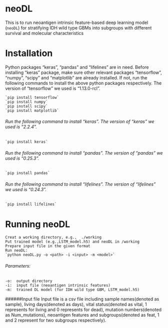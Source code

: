 #  neoDL

  This is to run neoantigen intrinsic feature-based deep learning model (`neoDL`) for stratifying IDH wild type GBMs into subgroups with different survival and molecular characteristics

#  Installation

  Python packages “keras”, “pandas” and “lifelines” are in need. Before installing “keras” package, make sure other relevant packages “tensorflow”, “numpy”, “scipy” and “matplotlib” are already installed. If not, run the following commands to install the above python packages respectively. The version of “tensorflow” we used is “1.13.0-rcl”.

    `pip install tensorflow`
    `pip install numpy` 
    `pip install scipy`
    `pip install matplotlib`



######  Run the following command to install “keras”. The version of “keras” we used is “2.2.4”.

    `pip install keras`


######  Run the following command to install “pandas”. The version of “pandas” we used is “0.25.3”.

    `pip install pandas`


######  Run the following command to install “lifelines”. The version of “lifelines” we used is “0.24.3”.

    `pip install lifelines`


#  Running neoDL
    Creat a working directory, e.g.,  ./working
    Put trained model (e.g.,LSTM_model.h5) and neoDL in /working
    Prepare input file in the given format
    Run neoDL:
    `python neoDL.py -o <path> -i <input> -m <model>`
######  Parameters:
    -o:  output directory
    -i:  input file (neoantigen intrinsic features)
    -m:  trained DL model (for IDH wild type GBM, LSTM_model.h5)
    
######Input file
    Input file is a csv file including sample names(denoted as sample), living days(denoted as days), vital status(denoted as vital, 1 represents for living and 0 represents for dead), mutation numbers(denoted as Num_mutations), neoantigen features and subgroups(denoted as feat, 1 and 2 represent for two subgroups respectively). 
    
